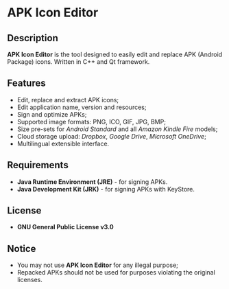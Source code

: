# APK Icon Editor

## Description
**APK Icon Editor** is the tool designed to easily edit and replace APK (Android Package) icons.
Written in C++ and Qt framework.

## Features
* Edit, replace and extract APK icons;
* Edit application name, version and resources;
* Sign and optimize APKs;
* Supported image formats: PNG, ICO, GIF, JPG, BMP;
* Size pre-sets for *Android Standard* and all *Amazon Kindle Fire* models;
* Cloud storage upload: *Dropbox*, *Google Drive*, *Microsoft OneDrive*;
* Multilingual extensible interface.

## Requirements
* **Java Runtime Environment (JRE)** - for signing APKs.
* **Java Development Kit (JRK)** - for signing APKs with KeyStore.

## License
* **GNU General Public License v3.0**

## Notice
* You may not use **APK Icon Editor** for any illegal purpose;
* Repacked APKs should not be used for purposes violating the original licenses.
